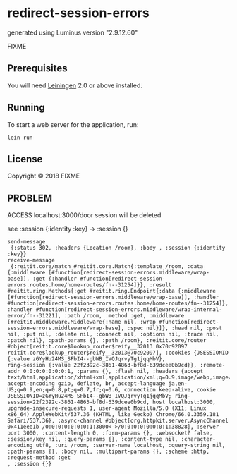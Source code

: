 # redirect-session-errors

generated using Luminus version "2.9.12.60"

FIXME

## Prerequisites

You will need [Leiningen][1] 2.0 or above installed.

[1]: https://github.com/technomancy/leiningen

## Running

To start a web server for the application, run:

    lein run 

## License

Copyright © 2018 FIXME

## PROBLEM
ACCESS localhost:3000/door
session will be deleted

see :session {:identity :key} -> :session {}
```
send-message
 {:status 302, :headers {Location /room}, :body , :session {:identity :key}}
receive-message
 {:reitit.core/match #reitit.core.Match{:template /room, :data {:middleware [#function[redirect-session-errors.middleware/wrap-base]], :get {:handler #function[redirect-session-errors.routes.home/home-routes/fn--31254]}}, :result #reitit.ring.Methods{:get #reitit.ring.Endpoint{:data {:middleware [#function[redirect-session-errors.middleware/wrap-base]], :handler #function[redirect-session-errors.routes.home/home-routes/fn--31254]}, :handler #function[redirect-session-errors.middleware/wrap-internal-error/fn--31221], :path /room, :method :get, :middleware [#reitit.middleware.Middleware{:name nil, :wrap #function[redirect-session-errors.middleware/wrap-base], :spec nil}]}, :head nil, :post nil, :put nil, :delete nil, :connect nil, :options nil, :trace nil, :patch nil}, :path-params {}, :path /room}, :reitit.core/router #object[reitit.core$lookup_router$reify__32013 0x70c92097 reitit.core$lookup_router$reify__32013@70c92097], :cookies {JSESSIONID {:value zGYyHu24MS_SFbI4--gbWB_IVQJqrvyTg1jqqMbV}, 
ring-session {:value 22f2392c-3861-4863-bf8d-639dcee0b9cd}}, :remote-addr 0:0:0:0:0:0:0:1, :params {}, :flash nil, :headers {accept text/html,application/xhtml+xml,application/xml;q=0.9,image/webp,image/apng,*/*;q=0.8, accept-encoding gzip, deflate, br, accept-language ja,en-US;q=0.9,en;q=0.8,pt;q=0.7,fr;q=0.6, connection keep-alive, cookie JSESSIONID=zGYyHu24MS_SFbI4--gbWB_IVQJqrvyTg1jqqMbV; ring-session=22f2392c-3861-4863-bf8d-639dcee0b9cd, host localhost:3000, upgrade-insecure-requests 1, user-agent Mozilla/5.0 (X11; Linux x86_64) AppleWebKit/537.36 (KHTML, like Gecko) Chrome/66.0.3359.181 Safari/537.36}, :async-channel #object[org.httpkit.server.AsyncChannel 0x411eee1b /0:0:0:0:0:0:0:1:3000<->/0:0:0:0:0:0:0:1:38828], :server-port 3000, :content-length 0, :form-params {}, :websocket? false, :session/key nil, :query-params {}, :content-type nil, :character-encoding utf8, :uri /room, :server-name localhost, :query-string nil, :path-params {}, :body nil, :multipart-params {}, :scheme :http, :request-method :get
, :session {}}
```
